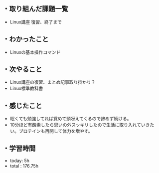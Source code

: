 ## ・取り組んだ課題一覧
- Linux講座 復習、終了まで

## ・わかったこと
 - Linuxの基本操作コマンド

## ・次やること
- Linux講座の復習、まとめ記事取り掛かり？
- Linux標準教科書

## ・感じたこと
- 眠くても勉強してれば覚めて頭冴えてくるので諦めず続ける。
- 10分ほど有酸素したら思いの外スッキリしたので生活に取り入れていきたい。プロテインも再開して体力を増やす。

## ・学習時間
- today:   5h
- total  : 176.75h